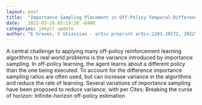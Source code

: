 ```yaml
---
layout: post
title:  "Importance Sampling Placement in Off-Policy Temporal-Difference Methods"
date:   2022-03-26 03:19:20 -0400
categories: jekyll update
author: "E Graves, S Ghiassian - arXiv preprint arXiv:2203.10172, 2022"
---
```

A central challenge to applying many off-policy reinforcement learning algorithms to real world problems is the variance introduced by importance sampling. In off-policy learning, the agent learns about a different policy than the one being executed. To account for the difference importance sampling ratios are often used, but can increase variance in the algorithms and reduce the rate of learning. Several variations of importance sampling have been proposed to reduce variance, with per Cites: Breaking the curse of horizon: Infinite-horizon off-policy estimation